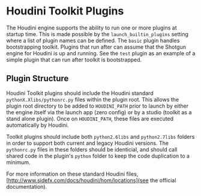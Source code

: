 # Houdini Toolkit Plugins

The Houdini engine supports the ability to run one or more plugins at startup
time. This is made possible by the `launch_builtin_plugins` setting where a list
of plugin names can be defined. The `basic` plugin handles bootstrapping
toolkit. Plugins that run after can assume that the Shotgun engine for Houdini
is up and running. See the `test` plugin as an example of a simple plugin that
can run after toolkit is bootstrapped.

## Plugin Structure

Houdini Toolkit plugins should include the Houdini standard
`pythonX.Xlibs/pythonrc.py` files within the plugin root. This allows the plugin
root directory to be added to `HOUDINI_PATH` prior to launch by either the
engine itself via the launch app (zero config) or by a studio (toolkit as a
stand alone plugin). Once on `HOUDINI_PATH`, these files are executed
automatically by Houdini.

Toolkit plugins should include both `python2.6libs` and `python2.7libs` folders
in order to support both current and legacy Houdini versions. The `pythonrc.py`
files in these folders should be identicial, and should call shared code in
the plugin's `python` folder to keep the code duplication to a minimum.

For more information on these standard Houdini files,
[http://www.sidefx.com/docs/houdini/hom/locations](see the official documentation).


